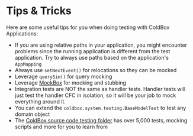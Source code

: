 

# Tips & Tricks

Here are some useful tips for you when doing testing with ColdBox Applications:

* If you are using relative paths in your application, you might encounter problems since the running application is different from the test application. Try to always use paths based on the application's `AppMapping`
* Always use `setNextEvent()` for relocations so they can be mocked
* Leverage `querySim()` for query mocking
* Leverage [MockBox](http://testbox.ortusbooks.com/content/mockbox/index.html) for mocking and stubbing
* Integration tests are NOT the same as handler tests. Handler tests will just test the handler CFC in isolation, so it will be your job to mock everything around it.
* You can extend the `coldbox.system.testing.BaseModelTest` to test any domain object
* The [ColdBox source code testing folder](https://github.com/ColdBox/coldbox-platform/tree/master/tests) has over 5,000 tests, mocking scripts and more for you to learn from

